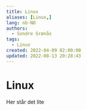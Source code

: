 ```yaml
---
title: Linux
aliases: [Linux,]
lang: nb-NO
authors:
  - Sondre Grønås
tags:
  - Linux
created: 2022-04-09 02:00:00
updated: 2022-08-13 20:28:43
---
```

# Linux
Her står det lite